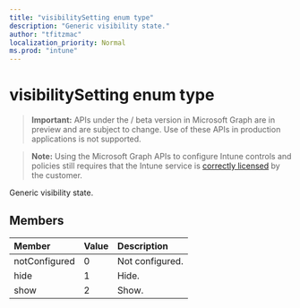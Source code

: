 ```yaml
---
title: "visibilitySetting enum type"
description: "Generic visibility state."
author: "tfitzmac"
localization_priority: Normal
ms.prod: "intune"
---
```


# visibilitySetting enum type

> **Important:** APIs under the / beta version in Microsoft Graph are in preview and are subject to change. Use of these APIs in production applications is not supported.

> **Note:** Using the Microsoft Graph APIs to configure Intune controls and policies still requires that the Intune service is [correctly licensed](https://go.microsoft.com/fwlink/?linkid=839381) by the customer.

Generic visibility state.
## Members
|Member|Value|Description|
|:---|:---|:---|
|notConfigured|0|Not configured.|
|hide|1|Hide.|
|show|2|Show.|





